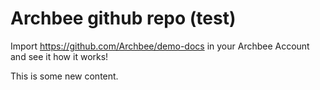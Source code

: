 # Archbee github repo (test)

Import <https://github.com/Archbee/demo-docs> in your Archbee Account and see it how it works!

This is some new content.
